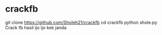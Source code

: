 # crackfb



git clone https://github.com/Sholeh21/crackfb
cd crackfb
python shole.py
Crack fb hasil ijo ijo kek janda
